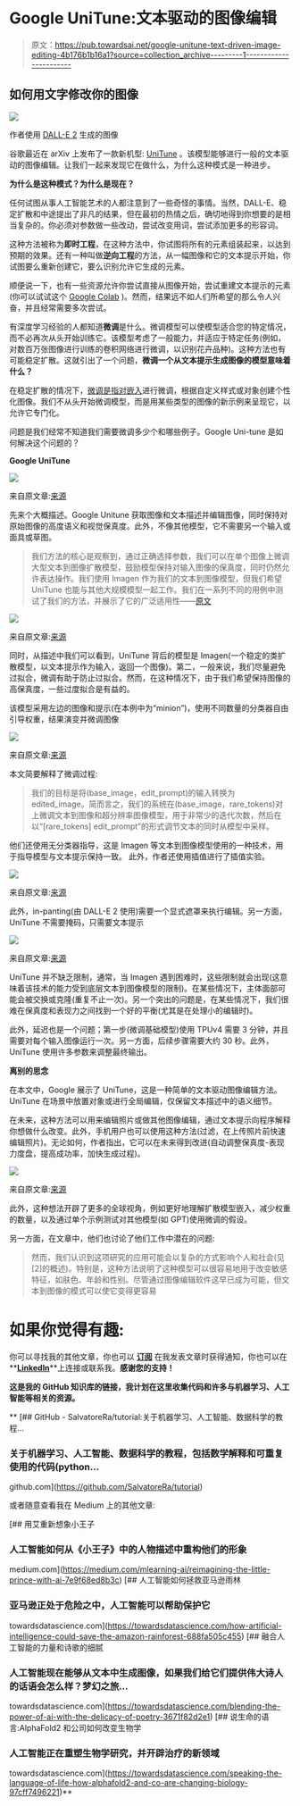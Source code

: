 # Google UniTune:文本驱动的图像编辑

> 原文：<https://pub.towardsai.net/google-unitune-text-driven-image-editing-4b176b1b16a1?source=collection_archive---------1----------------------->

## 如何用文字修改你的图像

![](img/1483edf1a657b4c3966f3dd1753bd753.png)

作者使用 [DALL-E 2](https://arxiv.org/pdf/2204.06125.pdf) 生成的图像

谷歌最近在 arXiv 上发布了一款新机型: [UniTune](https://arxiv.org/pdf/2210.09477.pdf) 。该模型能够进行一般的文本驱动的图像编辑。让我们一起来发现它在做什么，为什么这种模式是一种进步。

**为什么是这种模式？为什么是现在？**

任何试图从事人工智能艺术的人都注意到了一些奇怪的事情。当然，DALL-E、稳定扩散和中途提出了非凡的结果，但在最初的热情之后，确切地得到你想要的是相当复杂的。你必须对参数做一些改动，尝试改变用词，尝试添加更多的形容词。

这种方法被称为**即时工程**，在这种方法中，你试图将所有的元素组装起来，以达到预期的效果。还有一种叫做**逆向工程**的方法，从一幅图像和它的文本提示开始，你试图要么重新创建它，要么识别允许它生成的元素。

顺便说一下，也有一些资源允许你尝试直接从图像开始，尝试重建文本提示的元素(你可以试试这个 [Google Colab](https://colab.research.google.com/github/pharmapsychotic/clip-interrogator/blob/main/clip_interrogator.ipynb#scrollTo=ytxkysgmrJEi) )。然而，结果远不如人们所希望的那么令人兴奋，并且经常需要多次尝试。

有深度学习经验的人都知道**微调**是什么。微调模型可以使模型适合您的特定情况，而不必再次从头开始训练它。该模型考虑了一般能力，并适应于特定任务(例如，对数百万张图像进行训练的卷积网络进行微调，以识别花卉品种)。这种方法也有可能稳定扩散。这就引出了一个问题，**微调一个从文本提示生成图像的模型意味着什么？**

在稳定扩散的情况下，[微调是指对嵌入](https://towardsdatascience.com/how-to-fine-tune-stable-diffusion-using-textual-inversion-b995d7ecc095)进行微调，根据自定义样式或对象创建个性化图像。我们不从头开始微调模型，而是用某些类型的图像的新示例来呈现它，以允许它专门化。

问题是我们经常不知道我们需要微调多少个和哪些例子。Google Uni-tune 是如何解决这个问题的？

**Google UniTune**

![](img/cb86af307055d5faaacd73e782b9bdb0.png)

来自原文章:[来源](https://arxiv.org/pdf/2210.09477.pdf)

先来个大概描述。Google Unitune 获取图像和文本描述并编辑图像，同时保持对原始图像的高度语义和视觉保真度。此外，不像其他模型，它不需要另一个输入或面具或草图。

> 我们方法的核心是观察到，通过正确选择参数，我们可以在单个图像上微调大型文本到图像扩散模型，鼓励模型保持对输入图像的保真度，同时仍然允许表达操作。我们使用 Imagen 作为我们的文本到图像模型，但我们希望 UniTune 也能与其他大规模模型一起工作。我们在一系列不同的用例中测试了我们的方法，并展示了它的广泛适用性——[原文](https://arxiv.org/pdf/2210.09477.pdf)

![](img/cc9f974375a3b8a21ea0c1dc4dd786f7.png)

来自原文章:[来源](https://arxiv.org/pdf/2210.09477.pdf)

同时，从描述中我们可以看到，UniTune 背后的模型是 Imagen(一个稳定的类扩散模型，以文本提示作为输入，返回一个图像)。第二，一般来说，我们尽量避免过拟合，微调有助于防止过拟合。然而，在这种情况下，由于我们希望保持图像的高保真度，一些过度拟合是有益的。

该模型采用左边的图像和提示(在本例中为“minion”)，使用不同数量的分类器自由引导权重，结果演变并微调图像

![](img/ab14a73d3214359ca8310e91b47f98b6.png)

来自原文章:[来源](https://arxiv.org/pdf/2210.09477.pdf)

本文简要解释了微调过程:

> 我们的目标是将(base_image，edit_prompt)的输入转换为 edited_image。简而言之，我们的系统在(base_image，rare_tokens)对上微调文本到图像和超分辨率图像模型，用于非常少的迭代次数，然后在以“[rare_tokens] edit_prompt”的形式调节文本的同时从模型中采样。

他们还使用无分类器指导，这是 Imagen 等文本到图像模型使用的一种技术，用于指导模型与文本提示保持一致。
此外，作者还使用插值进行了插值实验。

![](img/9b9dffa95e63d51671b657bf70d9dc26.png)

来自原文章:[来源](https://arxiv.org/pdf/2210.09477.pdf)

此外，in-panting(由 DALL-E 2 使用)需要一个显式遮罩来执行编辑。另一方面，UniTune 不需要掩码，只需要文本提示

![](img/60e93293195d3cf45c5d99fa2c858b13.png)

来自原文章:[来源](https://arxiv.org/pdf/2210.09477.pdf)

UniTune 并不缺乏限制，通常，当 Imagen 遇到困难时，这些限制就会出现(这意味着该技术的能力受到底层文本到图像模型的限制)。在某些情况下，主体面部可能会被交换或克隆(重复不止一次)。另一个突出的问题是，在某些情况下，我们很难在保真度和表现力之间找到一个好的平衡(尤其是在处理小的编辑时)。

此外，延迟也是一个问题；第一步(微调基础模型)使用 TPUv4 需要 3 分钟，并且需要对每个输入图像运行一次。另一方面，后续步骤需要大约 30 秒。此外，UniTune 使用许多参数来调整最终输出。

**离别的思念**

在本文中，Google 展示了 UniTune，这是一种简单的文本驱动图像编辑方法。UniTune 在场景中放置对象或进行全局编辑，仅保留文本描述中的语义细节。

在未来，这种方法可以用来编辑照片或做其他图像编辑，通过文本提示向程序解释你想做什么改变。此外，手机用户也可以使用这种方法(过滤，在上传照片前快速编辑照片)。无论如何，作者指出，它可以在未来得到改进(自动调整保真度-表现力度盘，提高成功率，加快生成过程)。

![](img/6927f43c64339ef088d3d08e49a36e2f.png)

来自原文章:[来源](https://arxiv.org/pdf/2210.09477.pdf)

此外，这种想法开辟了更多的全球视角，例如更好地理解扩散模型嵌入，减少权重的数量，以及通过单个示例测试对其他模型(如 GPT)使用微调的假设。

另一方面，在文章中，他们也讨论了他们工作中潜在的问题:

> 然而，我们认识到这项研究的应用可能会以复杂的方式影响个人和社会(见[2]的概述)。特别是，这种方法说明了这种模型可以很容易地用于改变敏感特征，如肤色、年龄和性别。尽管通过图像编辑软件这早已成为可能，但文本到图像的模式可以使它变得更容易

# 如果你觉得有趣:

你可以寻找我的其他文章，你也可以 [**订阅**](https://salvatore-raieli.medium.com/subscribe) 在我发表文章时获得通知，你也可以在**[**LinkedIn**](https://www.linkedin.com/in/salvatore-raieli/)**上连接或联系我。**感谢您的支持！**

**这是我的 GitHub 知识库的链接，我计划在这里收集代码和许多与机器学习、人工智能等相关的资源。**

**[](https://github.com/SalvatoreRa/tutorial) [## GitHub - SalvatoreRa/tutorial:关于机器学习、人工智能、数据科学的教程…

### 关于机器学习、人工智能、数据科学的教程，包括数学解释和可重复使用的代码(python…

github.com](https://github.com/SalvatoreRa/tutorial) 

或者随意查看我在 Medium 上的其他文章:

[](https://medium.com/mlearning-ai/reimagining-the-little-prince-with-ai-7e9f68ed8b3c) [## 用艾重新想象小王子

### 人工智能如何从《小王子》中的人物描述中重构他们的形象

medium.com](https://medium.com/mlearning-ai/reimagining-the-little-prince-with-ai-7e9f68ed8b3c) [](https://towardsdatascience.com/how-artificial-intelligence-could-save-the-amazon-rainforest-688fa505c455) [## 人工智能如何拯救亚马逊雨林

### 亚马逊正处于危险之中，人工智能可以帮助保护它

towardsdatascience.com](https://towardsdatascience.com/how-artificial-intelligence-could-save-the-amazon-rainforest-688fa505c455) [](https://towardsdatascience.com/blending-the-power-of-ai-with-the-delicacy-of-poetry-3671f82d2e1) [## 融合人工智能的力量和诗歌的细腻

### 人工智能现在能够从文本中生成图像，如果我们给它们提供伟大诗人的话语会怎么样？梦幻之旅…

towardsdatascience.com](https://towardsdatascience.com/blending-the-power-of-ai-with-the-delicacy-of-poetry-3671f82d2e1) [](https://towardsdatascience.com/speaking-the-language-of-life-how-alphafold2-and-co-are-changing-biology-97cff7496221) [## 说生命的语言:AlphaFold2 和公司如何改变生物学

### 人工智能正在重塑生物学研究，并开辟治疗的新领域

towardsdatascience.com](https://towardsdatascience.com/speaking-the-language-of-life-how-alphafold2-and-co-are-changing-biology-97cff7496221)**